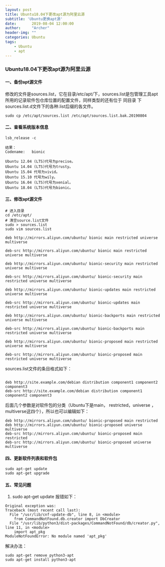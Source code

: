 ```yaml
---
layout: post
title: Ubuntu18.04下更改apt源为阿里云源
subtitle: 'Ubuntu更换apt源'
date:       2019-08-04 12:00:00
author:     "Archer"
header-img: ""
categories: Ubuntu
tags:
    - Ubuntu
    - apt
---
```


### Ubuntu18.04下更改apt源为阿里云源

#### 一、备份apt源文件

修改的文件是sources.list，它在目录/etc/apt/下，sources.list是包管理工具apt所用的记录软件包仓库位置的配置文件，同样类型的还有位于 同目录
下sources.list.d文件下的各种.list后缀的各文件。

```text
sudo cp /etc/apt/sources.list /etc/apt/sources.list.bak.20190804
```

#### 二、查看系统版本信息

```text
lsb_release -c
```
```text
结果：
Codename:	bionic
```

```text
Ubuntu 12.04 (LTS)代号为precise。
Ubuntu 14.04 (LTS)代号为trusty。
Ubuntu 15.04 代号为vivid。
Ubuntu 15.10 代号为wily。
Ubuntu 16.04 (LTS)代号为xenial。
Ubuntu 18.04 (LTS)代号为bionic。
```

#### 三、修改apt源文件

```text
# 进入目录
cd /etc/apt/
# 清空source.list文件
sudo > sources.list
sudo vim sources.list
```
```text
deb http://mirrors.aliyun.com/ubuntu/ bionic main restricted universe multiverse

deb-src http://mirrors.aliyun.com/ubuntu/ bionic main restricted universe multiverse

deb http://mirrors.aliyun.com/ubuntu/ bionic-security main restricted universe multiverse

deb-src http://mirrors.aliyun.com/ubuntu/ bionic-security main restricted universe multiverse

deb http://mirrors.aliyun.com/ubuntu/ bionic-updates main restricted universe multiverse

deb-src http://mirrors.aliyun.com/ubuntu/ bionic-updates main restricted universe multiverse

deb http://mirrors.aliyun.com/ubuntu/ bionic-backports main restricted universe multiverse

deb-src http://mirrors.aliyun.com/ubuntu/ bionic-backports main restricted universe multiverse

deb http://mirrors.aliyun.com/ubuntu/ bionic-proposed main restricted universe multiverse

deb-src http://mirrors.aliyun.com/ubuntu/ bionic-proposed main restricted universe multiverse
```

sources.list文件的条目格式如下：
```text

deb http://site.example.com/debian distribution component1 component2 component3
deb-src http://site.example.com/debian distribution component1 component2 component3
```
后面几个参数是对软件包的分类（Ubuntu下是main， restricted，universe ，multiverse这四个），所以也可以编辑如下：
```text
deb http://mirrors.aliyun.com/ubuntu/ bionic-proposed main restricted 
deb http://mirrors.aliyun.com/ubuntu/ bionic-proposed universe multiverse
deb-src http://mirrors.aliyun.com/ubuntu/ bionic-proposed main restricted
deb-src http://mirrors.aliyun.com/ubuntu/ bionic-proposed universe multiverse
```

#### 四、更新软件列表和软件包
```text
sudo apt-get update 
sudo apt-get upgrade
```

#### 五、常见问题
1. sudo apt-get update 报错如下：
```text
Original exception was:
Traceback (most recent call last):
  File "/usr/lib/cnf-update-db", line 8, in <module>
    from CommandNotFound.db.creator import DbCreator
  File "/usr/lib/python3/dist-packages/CommandNotFound/db/creator.py", line 11, in <module>
    import apt_pkg
ModuleNotFoundError: No module named 'apt_pkg'
```

解决办法：
```text
sudo apt-get remove python3-apt
sudo apt-get install python3-apt
```

